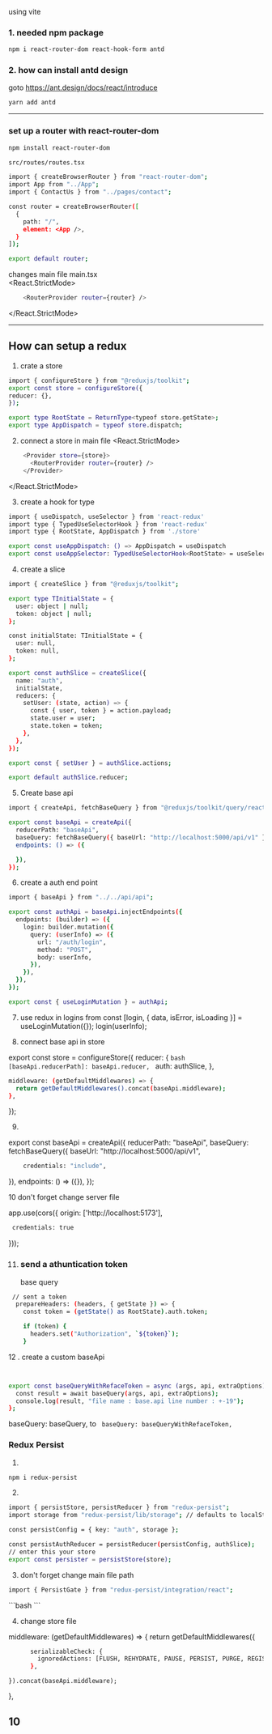 using vite

### 1. needed npm package

```bash
npm i react-router-dom react-hook-form antd
```

### 2. how can install antd design

goto https://ant.design/docs/react/introduce

```bash
yarn add antd
```

---

### set up a router with react-router-dom

```bash
npm install react-router-dom
```

```bash
src/routes/routes.tsx
```

```bash
import { createBrowserRouter } from "react-router-dom";
import App from "../App";
import { ContactUs } from "../pages/contact";

const router = createBrowserRouter([
  {
    path: "/",
    element: <App />,
  }
]);

export default router;
```

changes main file
main.tsx
<br/>
<React.StrictMode>

```bash
    <RouterProvider router={router} />
```

</React.StrictMode>

---

## How can setup a redux

1. crate a store

```bash
import { configureStore } from "@reduxjs/toolkit";
export const store = configureStore({
reducer: {},
});

export type RootState = ReturnType<typeof store.getState>;
export type AppDispatch = typeof store.dispatch;
```

2. connect a store in main file
   <React.StrictMode>

```bash
    <Provider store={store}>
      <RouterProvider router={router} />
    </Provider>
```

</React.StrictMode>

3. create a hook for type

```bash
import { useDispatch, useSelector } from 'react-redux'
import type { TypedUseSelectorHook } from 'react-redux'
import type { RootState, AppDispatch } from './store'

export const useAppDispatch: () => AppDispatch = useDispatch
export const useAppSelector: TypedUseSelectorHook<RootState> = useSelector
```

4. create a slice

```bash
import { createSlice } from "@reduxjs/toolkit";

export type TInitialState = {
  user: object | null;
  token: object | null;
};

const initialState: TInitialState = {
  user: null,
  token: null,
};

export const authSlice = createSlice({
  name: "auth",
  initialState,
  reducers: {
    setUser: (state, action) => {
      const { user, token } = action.payload;
      state.user = user;
      state.token = token;
    },
  },
});

export const { setUser } = authSlice.actions;

export default authSlice.reducer;

```

5. Create base api

```bash
import { createApi, fetchBaseQuery } from "@reduxjs/toolkit/query/react";

export const baseApi = createApi({
  reducerPath: "baseApi",
  baseQuery: fetchBaseQuery({ baseUrl: "http://localhost:5000/api/v1" }),
  endpoints: () => ({

  }),
});

```

6. create a auth end point

```bash
import { baseApi } from "../../api/api";

export const authApi = baseApi.injectEndpoints({
  endpoints: (builder) => ({
    login: builder.mutation({
      query: (userInfo) => ({
        url: "/auth/login",
        method: "POST",
        body: userInfo,
      }),
    }),
  }),
});

export const { useLoginMutation } = authApi;

```

7. use redux in logins from
   const [login, { data, isError, isLoading }] = useLoginMutation({});
   login(userInfo);

8. connect base api in store

export const store = configureStore({
reducer: {
`bash 
    [baseApi.reducerPath]: baseApi.reducer,
    `
auth: authSlice,
},

```bash
middleware: (getDefaultMiddlewares) => {
  return getDefaultMiddlewares().concat(baseApi.middleware);
},
```

});

9.

export const baseApi = createApi({
reducerPath: "baseApi",
baseQuery: fetchBaseQuery({
baseUrl: "http://localhost:5000/api/v1",

```bash
    credentials: "include",
```

}),
endpoints: () => ({}),
});

10 don't forget change server file

app.use(cors({ origin: ['http://localhost:5173'],

```bash
 credentials: true
```

}));

11. ### send a athuntication token
    base query

```bash
 // sent a token
  prepareHeaders: (headers, { getState }) => {
    const token = (getState() as RootState).auth.token;

    if (token) {
      headers.set("Authorization", `${token}`);
    }
```

12 . create a custom baseApi 

```bash 


export const baseQueryWithRefaceToken = async (args, api, extraOptions) => {
  const result = await baseQuery(args, api, extraOptions);
  console.log(result, "file name : base.api line number : +-19");
};

```
  baseQuery: baseQuery, 
 to 
``` baseQuery: baseQueryWithRefaceToken,```

### Redux Persist

1.

```bash
npm i redux-persist
```

2.

```bash
import { persistStore, persistReducer } from "redux-persist";
import storage from "redux-persist/lib/storage"; // defaults to localStorage for web

const persistConfig = { key: "auth", storage };

const persistAuthReducer = persistReducer(persistConfig, authSlice);
// enter this your store
export const persister = persistStore(store);

```

3. don't forget change main file path

```bash
import { PersistGate } from "redux-persist/integration/react";

```

 <Provider store={store}>
 ```bash 
      <PersistGate loading={null} persistor={persister}>
        <RouterProvider router={router} />
      </PersistGate>
 ``` 
    </Provider>

4. change store file

middleware: (getDefaultMiddlewares) => {
return getDefaultMiddlewares({

```bash
      serializableCheck: {
        ignoredActions: [FLUSH, REHYDRATE, PAUSE, PERSIST, PURGE, REGISTER],
      },
```

    }).concat(baseApi.middleware);

},

## 10

